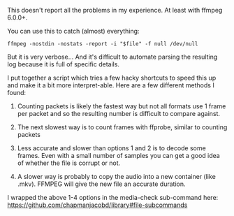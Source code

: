 This doesn't report all the problems in my experience. At least with ffmpeg 6.0.0+.

You can use this to catch (almost) everything: 

    ffmpeg -nostdin -nostats -report -i "$file" -f null /dev/null

But it is very verbose... And it's difficult to automate parsing the resulting log because it is full of specific details.

I put together a script which tries a few hacky shortcuts to speed this up and make it a bit more interpret-able. Here are a few different methods I found:

1. Counting packets is likely the fastest way but not all formats use 1 frame per packet and so the resulting number is difficult to compare against.

2. The next slowest way is to count frames with ffprobe, similar to counting packets

3.  Less accurate and slower than options 1 and 2 is to decode some frames. Even with a small number of samples you can get a good idea of whether the file is corrupt or not.

4. A slower way is probably to copy the audio into a new container (like .mkv). FFMPEG will give the new file an accurate duration.

I wrapped the above 1-4 options in the media-check sub-command here: https://github.com/chapmanjacobd/library#file-subcommands
